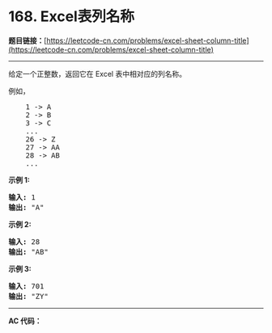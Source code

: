 # 168. Excel表列名称

**题目链接：**[https://leetcode-cn.com/problems/excel-sheet-column-title](https://leetcode-cn.com/problems/excel-sheet-column-title)

---

<div class="content__1Y2H">
 <div class="notranslate">
  <p>给定一个正整数，返回它在 Excel 表中相对应的列名称。</p> 
  <p>例如，</p> 
  <pre class="language-text">    1 -&gt; A
    2 -&gt; B
    3 -&gt; C
    ...
    26 -&gt; Z
    27 -&gt; AA
    28 -&gt; AB 
    ...
</pre> 
  <p><strong>示例 1:</strong></p> 
  <pre class="language-text"><strong>输入:</strong> 1
<strong>输出:</strong> "A"
</pre> 
  <p><strong>示例&nbsp;2:</strong></p> 
  <pre class="language-text"><strong>输入:</strong> 28
<strong>输出:</strong> "AB"
</pre> 
  <p><strong>示例&nbsp;3:</strong></p> 
  <pre class="language-text"><strong>输入:</strong> 701
<strong>输出:</strong> "ZY"
</pre> 
 </div>
</div>

---

**AC 代码：**

```java

```